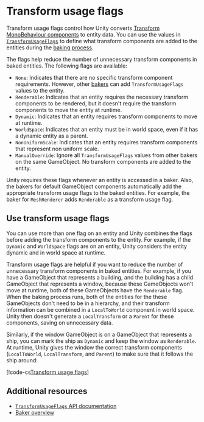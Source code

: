# Transform usage flags 

Transform usage flags control how Unity converts [Transform MonoBehaviour components](xref:UnityEngine.Transform) to entity data. You can use the values in [`TransformUsageFlags`](xref:Unity.Entities.TransformUsageFlags) to define what transform components are added to the entities during the [baking process](baking.md).

The flags help reduce the number of unnecessary transform components in baked entities. The following flags are available:

* `None`: Indicates that there are no specific transform component requirements. However, other [bakers](baking-baker-overview.md) can add `TransformUsageFlags` values to the entity.
* `Renderable`: Indicates that an entity requires the necessary transform components to be rendered, but it doesn't require the transform components to move the entity at runtime.
* `Dynamic`: Indicates that an entity requires transform components to move at runtime.
* `WorldSpace`: Indicates that an entity must be in world space, even if it has a dynamic entity as a parent.
* `NonUniformScale`: Indicates that an entity requires transform components that represent non uniform scale.
* `ManualOverride`: Ignore all `TransformUsageFlags` values from other bakers on the same GameObject. No transform components are added to the entity.

Unity requires these flags whenever an entity is accessed in a baker. Also, the bakers for default GameObject components automatically add the appropriate transform usage flags to the baked entities. For example, the baker for `MeshRenderer` adds `Renderable` as a transform usage flag.

## Use transform usage flags

You can use more than one flag on an entity and Unity combines the flags before adding the transform components to the entity. For example, if the `Dynamic` and `WorldSpace` flags are on an entity, Unity considers the entity dynamic and in world space at runtime.

Transform usage flags are helpful if you want to reduce the number of unnecessary transform components in baked entities. For example, if you have a GameObject that represents a building, and the building has a child GameObject that represents a window, because these GameObjects won't move at runtime, both of these GameObjects have the `Renderable` flag. When the baking process runs, both of the entities for the these GameObjects don't need to be in a hierarchy, and their transform information can be combined in a `LocalToWorld` component in world space. Unity then doesn't generate a `LocalTransform` or a `Parent` for these components, saving on unnecessary data.

Similarly, if the window GameObject is on a GameObject that represents a ship, you can mark the ship as `Dynamic` and keep the window as `Renderable`. At runtime, Unity gives the window the correct transform components (`LocalToWorld`, `LocalTransform`, and `Parent`) to make sure that it follows the ship around:

[!code-cs[Transform usage flags](../DocCodeSamples.Tests/TransformUsageFlagsExamples.cs#ship-example)]

## Additional resources

* [`TransformUsageFlags` API documentation](xref:Unity.Entities.TransformUsageFlags)
* [Baker overview](baking-baker-overview.md)